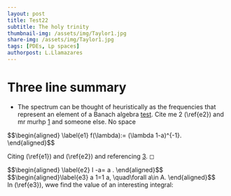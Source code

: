 ```yaml
---
layout: post
title: Test22
subtitle: The holy trinity
thumbnail-img: /assets/img/Taylor1.jpg
share-img: /assets/img/Taylor1.jpg
tags: [PDEs, Lp spaces]
authorpost: L.Llamazares
---
```


#  Three line summary

-   The spectrum can be thought of heuristically as the frequencies that
   represent an element of a Banach algebra
   [test](https://nowheredifferentiable.com/2023-01-29-PDE-1/#:~:text=the%20Fourier%20transform-,The,-study%20of%20the).
   Cite me 2 (\ref{e2})  and
   mr murhp [1](https://link.springer.com/book/10.1007/978-1-4612-0949-2) and someone else. No space

   <div>
    $$\begin{aligned}
   \label{e1}
   			f(\lambda):= (\lambda 1-a)^{-1}.
   \end{aligned}$$
   </div>

 Citing (\ref{e1})  and (\ref{e2})
and referencing [3](https://link.springer.com/book/10.1007/978-1-4612-0949-2). ◻
<div>
 $$\begin{aligned}
\label{e2}
			I -a= a   .
\end{aligned}$$
</div>


<div>
 $$\begin{aligned}\label{e3}
  a 1=1 a, \quad\forall a\in A.
\end{aligned}$$
</div>
In (\ref{e3}), wwe find the value of an interesting integral:
